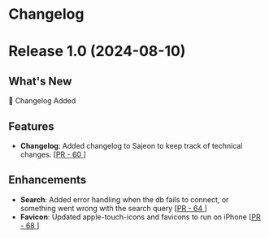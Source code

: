 # Changelog

<!-- 

Example 

# Release 1.0 (2024-08-10)

## What's New 
 :star2: write new features here

## Features
-  **Title Here**: Write the description here. [[PR - 57 ](https://github.com/BryanAM/sajeon/pull/57)]
## Fixes
-  **Title Here**: Write the description here. [[PR - 57 ](https://github.com/BryanAM/sajeon/pull/57)]
  
-->

# Release 1.0 (2024-08-10)

## What's New 
 :star2: Changelog Added

## Features
-  **Changelog**: Added changelog to Sajeon to keep track of technical changes. [[PR - 60 ](https://github.com/BryanAM/sajeon/pull/60)]

## Enhancements
-  **Search**: Added error handling when the db fails to connect, or something went wrong with the search query [[PR - 64 ](https://github.com/BryanAM/sajeon/pull/64)]
-  **Favicon**: Updated apple-touch-icons and favicons to run on iPhone [[PR - 68 ](https://github.com/BryanAM/sajeon/pull/68)]
  

